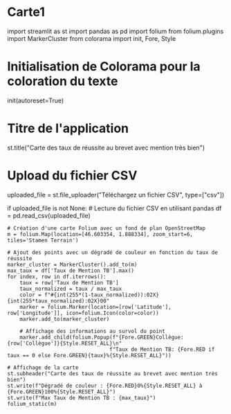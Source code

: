 # Carte1
import streamlit as st
import pandas as pd
import folium
from folium.plugins import MarkerCluster
from colorama import init, Fore, Style

# Initialisation de Colorama pour la coloration du texte
init(autoreset=True)

# Titre de l'application
st.title("Carte des taux de réussite au brevet avec mention très bien")

# Upload du fichier CSV
uploaded_file = st.file_uploader("Téléchargez un fichier CSV", type=["csv"])

if uploaded_file is not None:
    # Lecture du fichier CSV en utilisant pandas
    df = pd.read_csv(uploaded_file)

    # Création d'une carte Folium avec un fond de plan OpenStreetMap
    m = folium.Map(location=[46.603354, 1.888334], zoom_start=6, tiles='Stamen Terrain')

    # Ajout des points avec un dégradé de couleur en fonction du taux de réussite
    marker_cluster = MarkerCluster().add_to(m)
    max_taux = df['Taux de Mention TB'].max()
    for index, row in df.iterrows():
        taux = row['Taux de Mention TB']
        taux_normalized = taux / max_taux
        color = f"#{int(255*(1-taux_normalized)):02X}{int(255*taux_normalized):02X}00"
        marker = folium.Marker(location=[row['Latitude'], row['Longitude']], icon=folium.Icon(color=color))
        marker.add_to(marker_cluster)

        # Affichage des informations au survol du point
        marker.add_child(folium.Popup(f"{Fore.GREEN}Collègue: {row['Collègue']}{Style.RESET_ALL}\n"
                                     f"Taux de Mention TB: {Fore.RED if taux == 0 else Fore.GREEN}{taux}%{Style.RESET_ALL}"))

    # Affichage de la carte
    st.subheader("Carte des taux de réussite au brevet avec mention très bien")
    st.write(f"Dégradé de couleur : {Fore.RED}0%{Style.RESET_ALL} à {Fore.GREEN}100%{Style.RESET_ALL}")
    st.write(f"Max Taux de Mention TB : {max_taux}")
    folium_static(m)
